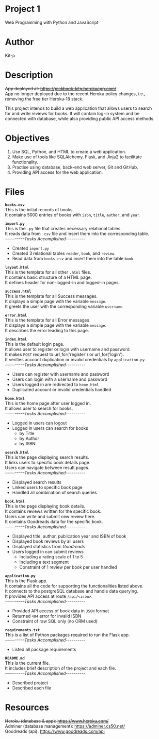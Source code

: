 # Project 1

Web Programming with Python and JavaScript

# Author

Kit-p

# Description

~~App deployed at: https://pickbook-kitp.herokuapp.com/~~  
App no longer deployed due to the recent Heroku policy changes, i.e., removing the free tier Heroku-18 stack.

This project intends to build a web application that allows users to search for and write reviews for books. It will contain log-in system and be connected with database, while also providing public API access methods.

# Objectives

1. Use SQL, Python, and HTML to create a web application.
2. Make use of tools like SQLAlchemy, Flask, and Jinja2 to facilitate functionality.
3. Practise using database, back-end web server, Git and GitHub.
4. Providing API access for the web application.

# Files

**`books.csv`**  
This is the initial records of books.  
It contains 5000 entries of books with `isbn`, `title`, `author`, and `year`.  

**`import.py`**  
This is the `.py` file that creates necessary relational tables.  
It reads data from `.csv` file and insert them into the corresponding table.  
*----------Tasks Accomplished----------*  
- Created `import.py`
- Created 3 relational tables `reader`, `book`, and `review`
- Read data from `books.csv` and insert them into the table `book`

**`layout.html`**  
This is the template for all other `.html` files.  
It contains basic structure of a HTML page.  
It defines header for non-logged-in and logged-in pages.  

**`success.html`**  
This is the template for all Success messages.  
It displays a simple page with the variable `message`.  
It greets the user with the corresponding variable `username`.  

**`error.html`**  
This is the template for all Error messages.  
It displays a simple page with the variable `message`.  
It describes the error leading to this page.  

**`index.html`**  
This is the default login page.  
It allows user to register or login with username and password.  
It makes `POST` request to url_for('register') or url_for('login').  
It verifies account duplication or invalid credentials by `application.py`.  
*----------Tasks Accomplished----------*  
- Users can register with username and password
- Users can login with a username and password
- Users logged in are redirected to `home.html`
- Duplicated account or invalid credentials handled

**`home.html`**  
This is the home page after user logged in.  
It allows user to search for books.  
*----------Tasks Accomplished----------*  
- Logged in users can logout
- Logged in users can search for books
  - by Title
  - by Author
  - by ISBN

**`search.html`**  
This is the page displaying search results.  
It links users to specific book details page.  
Users can navigate between result pages.  
*----------Tasks Accomplished----------*  
- Displayed search results
- Linked users to specific book page
- Handled all combination of search queries

**`book.html`**  
This is the page displaying book details.  
It contains reviews written for the specific book.  
Users can write and submit new review here.  
It contains Goodreads data for the specific book.  
*----------Tasks Accomplished----------*  
- Displayed title, author, publication year and ISBN of book
- Displayed book reviews by all users
- Displayed statistics from *Goodreads*
- Users logged in can submit reviews
  - Including a rating scale of 1 to 5
  - Including a text segment
  - Constraint of 1 review per book per user handled

**`application.py`**  
This is the Flask app.  
It contains all the code for supporting the functionalities listed above.  
It connects to the postgreSQL database and handle data querying.  
It provides API access at route `/api/<isbn>`.  
*----------Tasks Accomplished----------*  
- Provided API access of book data in `JSON` format
- Returned `404` error for invalid ISBN
- Constraint of raw SQL only (no ORM used)

**`requirements.txt`**  
This is a list of Python packages required to run the Flask app.  
*----------Tasks Accomplished----------*  
- Listed all package requirements

**`README.md`**  
This is the current file.  
It includes brief description of the project and each file.  
*----------Tasks Accomplished----------*  
- Described project
- Described each file

# Resources

~~Heroku (database & app): https://www.heroku.com/~~  
Adminer (database management): https://adminer.cs50.net/  
Goodreads (api): https://www.goodreads.com/api  
